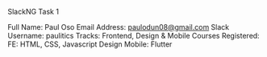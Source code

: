 SlackNG Task 1

Full Name: Paul Oso
Email Address: paulodun08@gmail.com
Slack Username: paulitics
Tracks: Frontend, Design & Mobile
Courses Registered: FE: HTML, CSS, Javascript
		 			Design 
		 			Mobile: Flutter